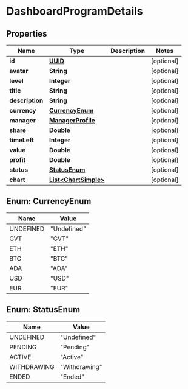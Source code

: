 
# DashboardProgramDetails

## Properties
Name | Type | Description | Notes
------------ | ------------- | ------------- | -------------
**id** | [**UUID**](UUID.md) |  |  [optional]
**avatar** | **String** |  |  [optional]
**level** | **Integer** |  |  [optional]
**title** | **String** |  |  [optional]
**description** | **String** |  |  [optional]
**currency** | [**CurrencyEnum**](#CurrencyEnum) |  |  [optional]
**manager** | [**ManagerProfile**](ManagerProfile.md) |  |  [optional]
**share** | **Double** |  |  [optional]
**timeLeft** | **Integer** |  |  [optional]
**value** | **Double** |  |  [optional]
**profit** | **Double** |  |  [optional]
**status** | [**StatusEnum**](#StatusEnum) |  |  [optional]
**chart** | [**List&lt;ChartSimple&gt;**](ChartSimple.md) |  |  [optional]


<a name="CurrencyEnum"></a>
## Enum: CurrencyEnum
Name | Value
---- | -----
UNDEFINED | &quot;Undefined&quot;
GVT | &quot;GVT&quot;
ETH | &quot;ETH&quot;
BTC | &quot;BTC&quot;
ADA | &quot;ADA&quot;
USD | &quot;USD&quot;
EUR | &quot;EUR&quot;


<a name="StatusEnum"></a>
## Enum: StatusEnum
Name | Value
---- | -----
UNDEFINED | &quot;Undefined&quot;
PENDING | &quot;Pending&quot;
ACTIVE | &quot;Active&quot;
WITHDRAWING | &quot;Withdrawing&quot;
ENDED | &quot;Ended&quot;



